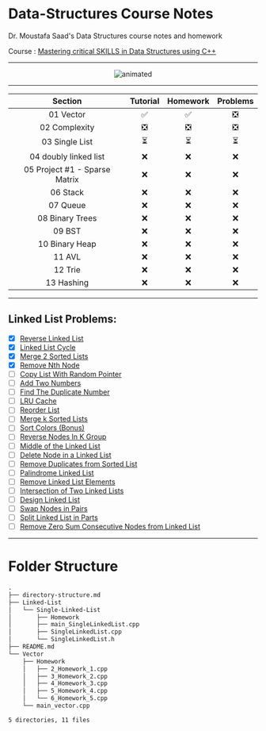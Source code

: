 # Data-Structures Course Notes

Dr. Moustafa Saad's Data Structures course notes and homework

Course : [Mastering critical SKILLS in Data Structures using C++](https://www.udemy.com/course/dscpp-skills/)

------

<p align="center">
  <img src="https://i.pinimg.com/originals/fc/21/16/fc2116fb21de12a62d4b36c31bbb1e6f.gif" alt="animated" />
</p>

------



|            Section            |           Tutorial            |           Homework            |           Problems            |
| :---------------------------: | :---------------------------: | :---------------------------: | :---------------------------: |
|           01 Vector           |      :white_check_mark:       |      :white_check_mark:       | :negative_squared_cross_mark: |
|         02 Complexity         | :negative_squared_cross_mark: | :negative_squared_cross_mark: | :negative_squared_cross_mark: |
|        03 Single List         |   :hourglass_flowing_sand:    |   :hourglass_flowing_sand:    |   :hourglass_flowing_sand:    |
|     04 doubly linked list     |              :x:              |              :x:              |              :x:              |
| 05 Project #1 - Sparse Matrix |              :x:              |              :x:              |              :x:              |
|           06 Stack            |              :x:              |              :x:              |              :x:              |
|           07 Queue            |              :x:              |              :x:              |              :x:              |
|        08 Binary Trees        |              :x:              |              :x:              |              :x:              |
|            09 BST             |              :x:              |              :x:              |              :x:              |
|        10 Binary Heap         |              :x:              |              :x:              |              :x:              |
|            11 AVL             |              :x:              |              :x:              |              :x:              |
|            12 Trie            |              :x:              |              :x:              |              :x:              |
|          13 Hashing           |              :x:              |              :x:              |              :x:              |

----
## Linked List Problems: 
- [x] [Reverse Linked List](https://leetcode.com/problems/reverse-linked-list/)
- [x] [Linked List Cycle](https://leetcode.com/problems/linked-list-cycle/)
- [x] [Merge 2 Sorted Lists](https://leetcode.com/problems/merge-two-sorted-lists/)
- [x] [Remove Nth Node](https://leetcode.com/problems/remove-nth-node-from-end-of-list/)
- [ ] [Copy List With Random Pointer](https://leetcode.com/problems/copy-list-with-random-pointer/)
- [ ] [Add Two Numbers](https://leetcode.com/problems/add-two-numbers/)
- [ ] [Find The Duplicate Number](https://leetcode.com/problems/find-the-duplicate-number/)
- [ ] [LRU Cache](https://leetcode.com/problems/lru-cache/)
- [ ] [Reorder List](https://leetcode.com/problems/reorder-list/)
- [ ] [Merge k Sorted Lists](https://leetcode.com/problems/merge-k-sorted-lists/)
- [ ] [Sort Colors (Bonus)](https://leetcode.com/problems/sort-colors/)
- [ ] [Reverse Nodes In K Group](https://leetcode.com/problems/reverse-nodes-in-k-group/)
- [ ] [Middle of the Linked List](https://leetcode.com/problems/middle-of-the-linked-list/)
- [ ] [Delete Node in a Linked List](https://leetcode.com/problems/delete-node-in-a-linked-list/)
- [ ] [Remove Duplicates from Sorted List](https://leetcode.com/problems/remove-duplicates-from-sorted-list/)
- [ ] [Palindrome Linked List](https://leetcode.com/problems/palindrome-linked-list/)
- [ ] [Remove Linked List Elements](https://leetcode.com/problems/remove-linked-list-elements)
- [ ] [Intersection of Two Linked Lists](https://leetcode.com/problems/intersection-of-two-linked-lists)
- [ ] [Design Linked List](https://leetcode.com/problems/design-linked-list)
- [ ] [Swap Nodes in Pairs](https://leetcode.com/problems/swap-nodes-in-pairs)
- [ ] [Split Linked List in Parts](https://leetcode.com/problems/split-linked-list-in-parts)
- [ ] [Remove Zero Sum Consecutive Nodes from Linked List](https://leetcode.com/problems/remove-zero-sum-consecutive-nodes-from-linked-list)
----
# Folder Structure
```md
.
├── directory-structure.md
├── Linked-List
│   └── Single-Linked-List
│       ├── Homework
│       ├── main_SingleLinkedList.cpp
│       ├── SingleLinkedList.cpp
│       └── SingleLinkedList.h
├── README.md
└── Vector
    ├── Homework
    │   ├── 2_Homework_1.cpp
    │   ├── 3_Homework_2.cpp
    │   ├── 4_Homework_3.cpp
    │   ├── 5_Homework_4.cpp
    │   └── 6_Homework_5.cpp
    └── main_vector.cpp

5 directories, 11 files
```
